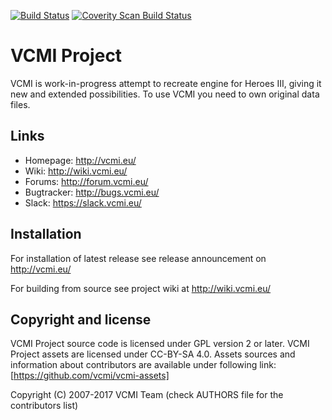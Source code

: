 [![Build Status](https://travis-ci.org/vcmi/vcmi.svg?branch=develop)](https://travis-ci.org/vcmi/vcmi)
[![Coverity Scan Build Status](https://scan.coverity.com/projects/vcmi/badge.svg)](https://scan.coverity.com/projects/vcmi)
# VCMI Project
VCMI is work-in-progress attempt to recreate engine for Heroes III, giving it new and extended possibilities. To use VCMI you need to own original data files.

## Links

 * Homepage:   http://vcmi.eu/
 * Wiki:       http://wiki.vcmi.eu/
 * Forums:     http://forum.vcmi.eu/
 * Bugtracker: http://bugs.vcmi.eu/
 * Slack:      https://slack.vcmi.eu/

## Installation
For installation of latest release see release announcement on http://vcmi.eu/

For building from source see project wiki at http://wiki.vcmi.eu/

## Copyright and license

VCMI Project source code is licensed under GPL version 2 or later.
VCMI Project assets are licensed under CC-BY-SA 4.0. Assets sources and information about contributors are available under following link: [https://github.com/vcmi/vcmi-assets]

Copyright (C) 2007-2017  VCMI Team (check AUTHORS file for the contributors list)
